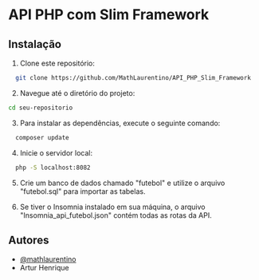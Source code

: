
# API PHP com Slim Framework



## Instalação

1. Clone este repositório:
```bash
  git clone https://github.com/MathLaurentino/API_PHP_Slim_Framework
```

2. Navegue até o diretório do projeto:
```bash
cd seu-repositorio
```

3. Para instalar as dependências, execute o seguinte comando:
```bash
  composer update
```

4. Inicie o servidor local:
```bash
  php -S localhost:8082
```

5. Crie um banco de dados chamado "futebol" e utilize o arquivo "futebol.sql" para importar as tabelas.

6. Se tiver o Insomnia instalado em sua máquina, o arquivo "Insomnia_api_futebol.json" contém todas as rotas da API.
## Autores

- [@mathlaurentino](https://www.github.com/mathlaurentino)
- Artur Henrique

